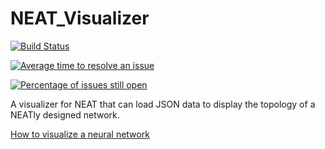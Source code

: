 # NEAT_Visualizer
[![Build Status](https://travis-ci.org/IDPA-2016-NEAT-CNN/NEAT_Visualizer.svg?branch=development)](https://travis-ci.org/IDPA-2016-NEAT-CNN/NEAT_Visualizer)

[![Average time to resolve an issue](http://isitmaintained.com/badge/resolution/IDPA-2016-NEAT-CNN/NEAT_Visualizer.svg)](http://isitmaintained.com/project/IDPA-2016-NEAT-CNN/NEAT_Visualizer "Average time to resolve an issue")

[![Percentage of issues still open](http://isitmaintained.com/badge/open/IDPA-2016-NEAT-CNN/NEAT_Visualizer.svg)](http://isitmaintained.com/project/IDPA-2016-NEAT-CNN/NEAT_Visualizer "Percentage of issues still open")

A visualizer for NEAT that can load JSON data to display the topology of a NEATly designed network.

[How to visualize a neural network](http://arxiv.org/pdf/1311.2901v3.pdf)
